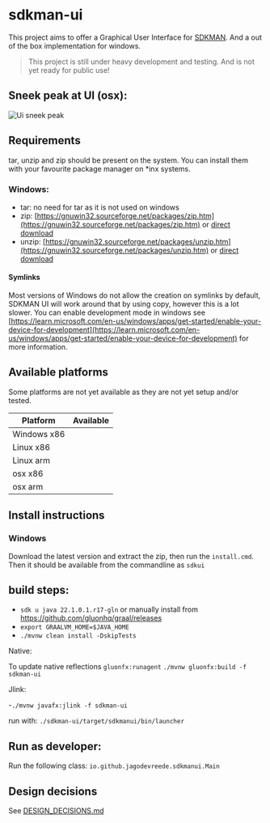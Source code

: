 # sdkman-ui

This project aims to offer a Graphical User Interface for [SDKMAN](https://sdkman.io/). And a out of
the box implementation for windows.

> This project is still under heavy development and testing. And is not yet ready for public use!

## Sneek peak at UI (osx):

![Ui sneek peak](https://jagodevreede.github.io/sdkman-ui-images/Animatie.gif)

## Requirements

tar, unzip and zip should be present on the system. You can install them with your favourite package
manager on *inx systems.

### Windows:

- tar: no need for tar as it is not used on windows
- zip: [https://gnuwin32.sourceforge.net/packages/zip.htm](https://gnuwin32.sourceforge.net/packages/zip.htm)
or [direct download](http://downloads.sourceforge.net/gnuwin32/zip-3.0-bin.zip)
- unzip: [https://gnuwin32.sourceforge.net/packages/unzip.htm](https://gnuwin32.sourceforge.net/packages/unzip.htm)
or [direct download](https://gnuwin32.sourceforge.net/downlinks/unzip-bin-zip.php)

#### Symlinks

Most versions of Windows do not allow the creation on symlinks by default, SDKMAN UI will work
around that by using copy, however this is a lot slower. You can enable development mode in windows
see [https://learn.microsoft.com/en-us/windows/apps/get-started/enable-your-device-for-development](https://learn.microsoft.com/en-us/windows/apps/get-started/enable-your-device-for-development)
for more information.

## Available platforms

Some platforms are not yet available as they are not yet setup and/or tested.

| Platform    | Available |  
|-------------|-----------|
| Windows x86 |           |
| Linux x86   |           |           
| Linux arm   |           |
| osx x86     |           |
| osx arm     |           |

## Install instructions

### Windows

Download the latest version and extract the zip, then run the `install.cmd`. Then it should be
available from the
commandline as `sdkui`

## build steps:

- `sdk u java 22.1.0.1.r17-gln` or manually install from https://github.com/gluonhq/graal/releases
- `export GRAALVM_HOME=$JAVA_HOME`
- `./mvnw clean install -DskipTests`

Native:

To update native reflections `gluonfx:runagent`
`./mvnw gluonfx:build -f sdkman-ui`

Jlink:

-`./mvnw javafx:jlink -f sdkman-ui`

run with: `./sdkman-ui/target/sdkmanui/bin/launcher`

## Run as developer:

Run the following class:
`io.github.jagodevreede.sdkmanui.Main`

## Design decisions

See [DESIGN_DECISIONS.md](DESIGN_DECISIONS.md)